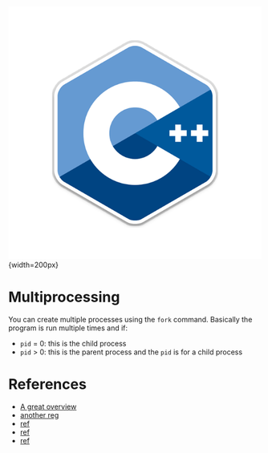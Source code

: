 ![](pics/cpp.png){width=200px}

# Multiprocessing

You can create multiple processes using the `fork` command. Basically the program is
run multiple times and if:

- `pid` = 0: this is the child process
- `pid` > 0: this is the parent process and the `pid` is for a child process

<script src="https://gist.github.com/walchko/72a0c837e8de32bd0173097bbea97395.js"></script>

# References

- [A great overview](static/multiprocessing.pdf)
- [another reg](https://www.usna.edu/Users/cs/aviv/classes/ic221/s16/lec/14/lec.html)
- [ref](https://ece.uwaterloo.ca/~dwharder/icsrts/Tutorials/fork_exec/)
- [ref](http://timmurphy.org/2014/04/26/using-fork-in-cc-a-minimum-working-example/)
- [ref](http://thispointer.com/creating-a-new-process-using-fork-tutorial-example/)
